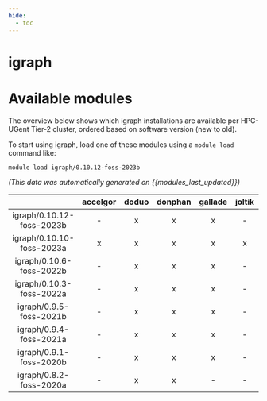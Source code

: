 ```yaml
---
hide:
  - toc
---
```


igraph
======

# Available modules


The overview below shows which igraph installations are available per HPC-UGent Tier-2 cluster, ordered based on software version (new to old).

To start using igraph, load one of these modules using a `module load` command like:

```shell
module load igraph/0.10.12-foss-2023b
```

*(This data was automatically generated on {{modules_last_updated}})*  

| |accelgor|doduo|donphan|gallade|joltik|shinx|skitty|
| :---: | :---: | :---: | :---: | :---: | :---: | :---: | :---: |
|igraph/0.10.12-foss-2023b|-|x|x|x|-|x|x|
|igraph/0.10.10-foss-2023a|x|x|x|x|x|x|x|
|igraph/0.10.6-foss-2022b|-|x|x|x|-|-|-|
|igraph/0.10.3-foss-2022a|-|x|x|x|-|x|-|
|igraph/0.9.5-foss-2021b|-|x|x|x|-|-|-|
|igraph/0.9.4-foss-2021a|-|x|x|x|-|-|-|
|igraph/0.9.1-foss-2020b|-|x|x|x|-|-|-|
|igraph/0.8.2-foss-2020a|-|x|x|-|-|-|-|
